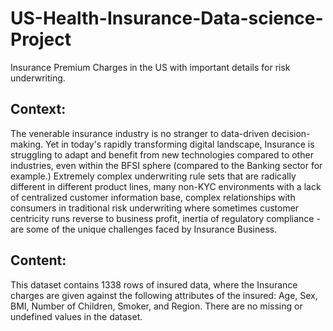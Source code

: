 # US-Health-Insurance-Data-science-Project
Insurance Premium Charges in the US with important details for risk underwriting.

## Context:
The venerable insurance industry is no stranger to data-driven decision-making. Yet in today's rapidly transforming digital landscape, Insurance is struggling to adapt and benefit from new technologies compared to other industries, even within the BFSI sphere (compared to the Banking sector for example.) Extremely complex underwriting rule sets that are radically different in different product lines, many non-KYC environments with a lack of centralized customer information base, complex relationships with consumers in traditional risk underwriting where sometimes customer centricity runs reverse to business profit, inertia of regulatory compliance - are some of the unique challenges faced by Insurance Business.

## Content:
This dataset contains 1338 rows of insured data, where the Insurance charges are given against the following attributes of the insured: Age, Sex, BMI, Number of Children, Smoker, and Region. There are no missing or undefined values in the dataset.
